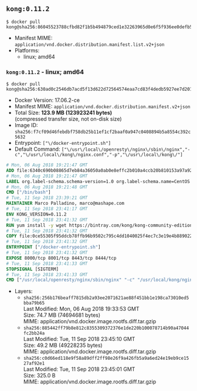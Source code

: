## `kong:0.11.2`

```console
$ docker pull kong@sha256:86045523788cfbd82f1b5b494879ced1e32263965d0e6f5f936ee0defb51dae8
```

-	Manifest MIME: `application/vnd.docker.distribution.manifest.list.v2+json`
-	Platforms:
	-	linux; amd64

### `kong:0.11.2` - linux; amd64

```console
$ docker pull kong@sha256:630ad0c2546db7acd5f13d622d72564574eaa7cd83f4dedb5927ee7d20141f66
```

-	Docker Version: 17.06.2-ce
-	Manifest MIME: `application/vnd.docker.distribution.manifest.v2+json`
-	Total Size: **123.9 MB (123923241 bytes)**  
	(compressed transfer size, not on-disk size)
-	Image ID: `sha256:f7cf09d46febdbf758db25b11ef1cf2baaf0a947c0408894b5a8554c392c5632`
-	Entrypoint: `["\/docker-entrypoint.sh"]`
-	Default Command: `["\/usr\/local\/openresty\/nginx\/sbin\/nginx","-c","\/usr\/local\/kong\/nginx.conf","-p","\/usr\/local\/kong\/"]`

```dockerfile
# Mon, 06 Aug 2018 19:21:47 GMT
ADD file:6340c690b08865d7eb84a36050a0ab0e8effc2b010a4ccb20b810153a97a9228 in / 
# Mon, 06 Aug 2018 19:21:47 GMT
LABEL org.label-schema.schema-version=1.0 org.label-schema.name=CentOS Base Image org.label-schema.vendor=CentOS org.label-schema.license=GPLv2 org.label-schema.build-date=20180804
# Mon, 06 Aug 2018 19:21:48 GMT
CMD ["/bin/bash"]
# Tue, 11 Sep 2018 23:39:21 GMT
MAINTAINER Marco Palladino, marco@mashape.com
# Tue, 11 Sep 2018 23:41:17 GMT
ENV KONG_VERSION=0.11.2
# Tue, 11 Sep 2018 23:41:32 GMT
RUN yum install -y wget https://bintray.com/kong/kong-community-edition-rpm/download_file?file_path=centos/7/kong-community-edition-$KONG_VERSION.el7.noarch.rpm &&     yum clean all
# Tue, 11 Sep 2018 23:41:32 GMT
COPY file:0ce55305f95ddcb78ffb96b9502c795c4dd1040025f4ec7c3e19e4b889022b90 in /docker-entrypoint.sh 
# Tue, 11 Sep 2018 23:41:32 GMT
ENTRYPOINT ["/docker-entrypoint.sh"]
# Tue, 11 Sep 2018 23:41:32 GMT
EXPOSE 8000/tcp 8001/tcp 8443/tcp 8444/tcp
# Tue, 11 Sep 2018 23:41:33 GMT
STOPSIGNAL [SIGTERM]
# Tue, 11 Sep 2018 23:41:33 GMT
CMD ["/usr/local/openresty/nginx/sbin/nginx" "-c" "/usr/local/kong/nginx.conf" "-p" "/usr/local/kong/"]
```

-	Layers:
	-	`sha256:256b176beaff7815db2a93ee2071621ae88f451bb1e198ca73010ed5bba79b65`  
		Last Modified: Mon, 06 Aug 2018 19:33:53 GMT  
		Size: 74.7 MB (74694681 bytes)  
		MIME: application/vnd.docker.image.rootfs.diff.tar.gzip
	-	`sha256:885442ff79b8e812c8355309372376e1de220b100078714b90a47044fc2bb24a`  
		Last Modified: Tue, 11 Sep 2018 23:45:10 GMT  
		Size: 49.2 MB (49228235 bytes)  
		MIME: application/vnd.docker.image.rootfs.diff.tar.gzip
	-	`sha256:c0d66ed118e9f58a89dff2ff98e26f9a426fb5a9a6ed24e19eb9ce1527af92e1`  
		Last Modified: Tue, 11 Sep 2018 23:45:01 GMT  
		Size: 325.0 B  
		MIME: application/vnd.docker.image.rootfs.diff.tar.gzip
